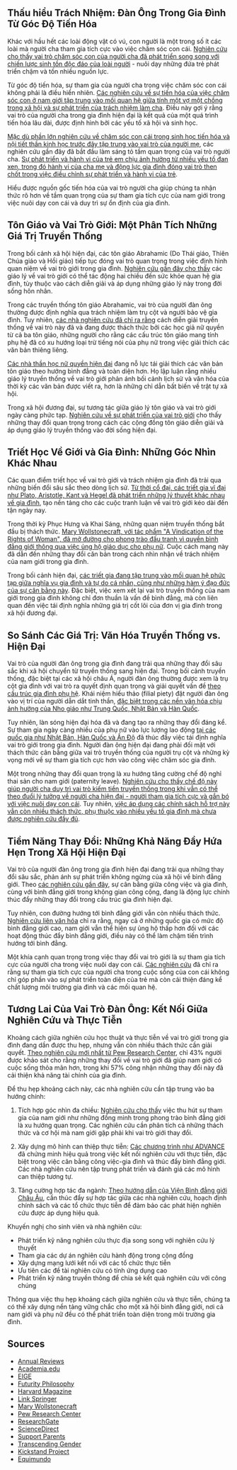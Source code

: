 ## Thấu hiểu Trách Nhiệm: Đàn Ông Trong Gia Đình Từ Góc Độ Tiến Hóa

Khác với hầu hết các loài động vật có vú, con người là một trong số ít các loài mà người cha tham gia tích cực vào việc chăm sóc con cái. [Nghiên cứu cho thấy vai trò chăm sóc con của người cha đã phát triển song song với chiến lược sinh tồn độc đáo của loài người](https://www.annualreviews.org/content/journals/10.1146/annurev-anthro-102218-011216) - nuôi dạy những đứa trẻ phát triển chậm và tốn nhiều nguồn lực.

Từ góc độ tiến hóa, sự tham gia của người cha trong việc chăm sóc con cái không phải là điều hiển nhiên. [Các nghiên cứu về sự tiến hóa của việc chăm sóc con ở nam giới tập trung vào mối quan hệ giữa tính một vợ một chồng trong xã hội và sự phát triển của trách nhiệm làm cha](https://academic.oup.com/edited-volume/28305/chapter/214993362). Điều này gợi ý rằng vai trò của người cha trong gia đình hiện đại là kết quả của một quá trình tiến hóa lâu dài, được định hình bởi các yếu tố xã hội và sinh học.

[Mặc dù phần lớn nghiên cứu về chăm sóc con cái trong sinh học tiến hóa và nội tiết thần kinh học trước đây tập trung vào vai trò của người mẹ](https://www.harvardmagazine.com/2024/05/biology-of-caretaker-dads), các nghiên cứu gần đây đã bắt đầu làm sáng tỏ tầm quan trọng của vai trò người cha. [Sự phát triển và hành vi của trẻ em chịu ảnh hưởng từ nhiều yếu tố đan xen, trong đó hành vi của cha mẹ và động lực gia đình đóng vai trò then chốt trong việc điều chỉnh sự phát triển và hành vi của trẻ](https://academic.oup.com/edited-volume/35432/chapter/303227903).

Hiểu được nguồn gốc tiến hóa của vai trò người cha giúp chúng ta nhận thức rõ hơn về tầm quan trọng của sự tham gia tích cực của nam giới trong việc nuôi dạy con cái và duy trì sự ổn định của gia đình.

## Tôn Giáo và Vai Trò Giới: Một Phân Tích Những Giá Trị Truyền Thống

Trong bối cảnh xã hội hiện đại, các tôn giáo Abrahamic (Do Thái giáo, Thiên Chúa giáo và Hồi giáo) tiếp tục đóng vai trò quan trọng trong việc định hình quan niệm về vai trò giới trong gia đình. [Nghiên cứu gần đây cho thấy](https://link.springer.com/content/pdf/10.1007/s13644-021-00476-9.pdf) các giáo lý về vai trò giới có thể tác động hai chiều đến sức khỏe quan hệ gia đình, tùy thuộc vào cách diễn giải và áp dụng những giáo lý này trong đời sống hôn nhân.

Trong các truyền thống tôn giáo Abrahamic, vai trò của người đàn ông thường được định nghĩa qua trách nhiệm làm trụ cột và người bảo vệ gia đình. Tuy nhiên, [các nhà nghiên cứu đã chỉ ra rằng](https://www.researchgate.net/publication/38415696_Modern_Women_Traditional_Abrahamic_Religions_and_Interpreting_Sacred_Texts) cách diễn giải truyền thống về vai trò này đã và đang được thách thức bởi các học giả nữ quyền từ cả ba tôn giáo, những người cho rằng các cấu trúc tôn giáo mang tính phụ hệ đã có xu hướng loại trừ tiếng nói của phụ nữ trong việc giải thích các văn bản thiêng liêng.

[Các nhà thần học nữ quyền hiện đại](https://www.semanticscholar.org/paper/Modern-Women,-Traditional-Abrahamic-Religions-and-Harrison/bf2c1ef68f0038083e92da3dbba58267bd7aee72) đang nỗ lực tái giải thích các văn bản tôn giáo theo hướng bình đẳng và toàn diện hơn. Họ lập luận rằng nhiều giáo lý truyền thống về vai trò giới phản ánh bối cảnh lịch sử và văn hóa của thời kỳ các văn bản được viết ra, hơn là những chỉ dẫn bất biến về trật tự xã hội.

Trong xã hội đương đại, sự tương tác giữa giáo lý tôn giáo và vai trò giới ngày càng phức tạp. [Nghiên cứu về sự phát triển của vai trò giới](https://www.researchgate.net/publication/388778336_Gender_Roles_Evolution_Impact_and_Contemporary_Significance) cho thấy những thay đổi quan trọng trong cách các cộng đồng tôn giáo diễn giải và áp dụng giáo lý truyền thống vào đời sống hiện đại.

## Triết Học Về Giới và Gia Đình: Những Góc Nhìn Khác Nhau

Các quan điểm triết học về vai trò giới và trách nhiệm gia đình đã trải qua những biến đổi sâu sắc theo dòng lịch sử. [Từ thời cổ đại, các triết gia vĩ đại như Plato, Aristotle, Kant và Hegel đã phát triển những lý thuyết khác nhau về gia đình](https://www.pass.va/en/publications/acta/acta_23_pass/hoesle.html), tạo nền tảng cho các cuộc tranh luận về vai trò giới kéo dài đến tận ngày nay.

Trong thời kỳ Phục Hưng và Khai Sáng, những quan niệm truyền thống bắt đầu bị thách thức. [Mary Wollstonecraft, với tác phẩm "A Vindication of the Rights of Woman", đã mở đường cho phong trào đấu tranh vì quyền bình đẳng giới thông qua việc ủng hộ giáo dục cho phụ nữ](https://transcendinggender.org/the-evolution-of-gender-roles-a-historical-perspective/). Cuộc cách mạng này đã dẫn đến những thay đổi căn bản trong cách nhìn nhận về trách nhiệm của nam giới trong gia đình.

Trong bối cảnh hiện đại, [các triết gia đang tập trung vào mối quan hệ phức tạp giữa nghĩa vụ gia đình và tự do cá nhân, cũng như những hàm ý đạo đức của sự cân bằng này](https://futurity-philosophy.com/index.php/FPH/article/download/99/48). Đặc biệt, việc xem xét lại vai trò truyền thống của nam giới trong gia đình không chỉ đơn thuần là vấn đề bình đẳng, mà còn liên quan đến việc tái định nghĩa những giá trị cốt lõi của đơn vị gia đình trong xã hội đương đại.

## So Sánh Các Giá Trị: Văn Hóa Truyền Thống vs. Hiện Đại

Vai trò của người đàn ông trong gia đình đang trải qua những thay đổi sâu sắc khi xã hội chuyển từ truyền thống sang hiện đại. Trong bối cảnh truyền thống, đặc biệt tại các xã hội châu Á, người đàn ông thường được xem là trụ cột gia đình với vai trò ra quyết định quan trọng và giải quyết vấn đề [theo cấu trúc gia đình phụ hệ](https://family.jrank.org/pages/103/Asian-American-Families-Family-Structures-Gender-Roles.html). Khái niệm hiếu thảo (filial piety) đặt người đàn ông vào vị trí của người dẫn dắt tinh thần, [đặc biệt trong các nền văn hóa chịu ảnh hưởng của Nho giáo như Trung Quốc, Nhật Bản và Hàn Quốc](https://markoinbangkok.com/the-role-of-family-in-asian-cultures-a-comparative-study/).

Tuy nhiên, làn sóng hiện đại hóa đã và đang tạo ra những thay đổi đáng kể. Sự tham gia ngày càng nhiều của phụ nữ vào lực lượng lao động [tại các quốc gia như Nhật Bản, Hàn Quốc và Ấn Độ](https://kickstand-project.org/gender-roles-in-asian-societies-tradition-vs-modernity/) đã thúc đẩy việc tái định nghĩa vai trò giới trong gia đình. Người đàn ông hiện đại đang phải đối mặt với thách thức cân bằng giữa vai trò truyền thống của người trụ cột và những kỳ vọng mới về sự tham gia tích cực hơn vào công việc chăm sóc gia đình.

Một trong những thay đổi quan trọng là xu hướng tăng cường chế độ nghỉ thai sản cho nam giới (paternity leave). [Nghiên cứu cho thấy chế độ này giúp người cha duy trì vai trò kiếm tiền truyền thống trong khi vẫn có thể theo đuổi lý tưởng về người cha hiện đại - người tham gia tích cực và gắn bó với việc nuôi dạy con cái](https://pmc.ncbi.nlm.nih.gov/articles/PMC6407703/). Tuy nhiên, [việc áp dụng các chính sách hỗ trợ này vẫn còn nhiều thách thức, phụ thuộc vào nhiều yếu tố gia đình mà chưa được nghiên cứu đầy đủ](https://www.sciencedirect.com/science/article/pii/S1053482223000542).

## Tiềm Năng Thay Đổi: Những Khả Năng Đầy Hứa Hẹn Trong Xã Hội Hiện Đại

Vai trò của người đàn ông trong gia đình hiện đại đang trải qua những thay đổi sâu sắc, phản ánh sự phát triển không ngừng của xã hội về bình đẳng giới. Theo [các nghiên cứu gần đây](https://link.springer.com/chapter/10.1007/978-3-319-72356-3_4), sự cân bằng giữa công việc và gia đình, cùng với bình đẳng giới trong không gian công cộng, đang là động lực chính thúc đẩy những thay đổi trong cấu trúc gia đình hiện đại.

Tuy nhiên, con đường hướng tới bình đẳng giới vẫn còn nhiều thách thức. [Nghiên cứu liên văn hóa](https://pmc.ncbi.nlm.nih.gov/articles/PMC10940445/) chỉ ra rằng, ngay cả ở những quốc gia có mức độ bình đẳng giới cao, nam giới vẫn thể hiện sự ủng hộ thấp hơn đối với các hoạt động thúc đẩy bình đẳng giới, điều này có thể làm chậm tiến trình hướng tới bình đẳng.

Một khía cạnh quan trọng trong việc thay đổi vai trò giới là sự tham gia tích cực của người cha trong việc nuôi dạy con cái. [Các nghiên cứu](https://support-parents.org/resources/the-role-of-fathers-in-parenting-for-gender-equality/) đã chỉ ra rằng sự tham gia tích cực của người cha trong cuộc sống của con cái không chỉ góp phần vào sự phát triển toàn diện của trẻ mà còn cải thiện đáng kể chất lượng môi trường gia đình và các mối quan hệ.

## Tương Lai Của Vai Trò Đàn Ông: Kết Nối Giữa Nghiên Cứu và Thực Tiễn

Khoảng cách giữa nghiên cứu học thuật và thực tiễn về vai trò giới trong gia đình đang dần được thu hẹp, nhưng vẫn còn nhiều thách thức cần giải quyết. [Theo nghiên cứu mới nhất từ Pew Research Center](https://www.pewresearch.org/social-trends/2024/10/17/how-americans-see-men-and-masculinity/), chỉ 43% người được khảo sát cho rằng những thay đổi về vai trò giới đã giúp nam giới có cuộc sống thỏa mãn hơn, trong khi 57% công nhận những thay đổi này đã cải thiện khả năng tài chính của gia đình.

Để thu hẹp khoảng cách này, các nhà nghiên cứu cần tập trung vào ba hướng chính:

1. Tích hợp góc nhìn đa chiều: [Nghiên cứu cho thấy](https://pmc.ncbi.nlm.nih.gov/articles/PMC10940445/) việc thu hút sự tham gia của nam giới như những đồng minh trong phong trào bình đẳng giới là xu hướng quan trọng. Các nghiên cứu cần phân tích cả những thách thức và cơ hội mà nam giới gặp phải khi vai trò giới thay đổi.

2. Xây dựng mô hình can thiệp thực tiễn: [Các chương trình như ADVANCE](https://www.academia.edu/96831120/Policies_that_make_a_difference_bridging_the_gender_equity_and_work_family_gap_in_academia) đã chứng minh hiệu quả trong việc kết nối nghiên cứu với thực tiễn, đặc biệt trong việc cân bằng công việc-gia đình và thúc đẩy bình đẳng giới. Các nhà nghiên cứu nên tập trung phát triển và đánh giá các mô hình can thiệp tương tự.

3. Tăng cường hợp tác đa ngành: [Theo hướng dẫn của Viện Bình đẳng giới Châu Âu](https://eige.europa.eu/sites/default/files/mh0716096enn.pdf), cần thúc đẩy sự hợp tác giữa các nhà nghiên cứu, hoạch định chính sách và các tổ chức thực tiễn để đảm bảo các phát hiện nghiên cứu được áp dụng hiệu quả.

Khuyến nghị cho sinh viên và nhà nghiên cứu:
- Phát triển kỹ năng nghiên cứu thực địa song song với nghiên cứu lý thuyết
- Tham gia các dự án nghiên cứu hành động trong cộng đồng
- Xây dựng mạng lưới kết nối với các tổ chức thực tiễn
- Ưu tiên các đề tài nghiên cứu có tính ứng dụng cao
- Phát triển kỹ năng truyền thông để chia sẻ kết quả nghiên cứu với công chúng

Thông qua việc thu hẹp khoảng cách giữa nghiên cứu và thực tiễn, chúng ta có thể xây dựng nền tảng vững chắc cho một xã hội bình đẳng giới, nơi cả nam giới và phụ nữ đều có thể phát triển toàn diện trong môi trường gia đình.

## Sources
- [Annual Reviews](https://www.annualreviews.org/content/journals/10.1146/annurev-anthro-102218-011216)
- [Academia.edu](https://www.academia.edu/96831120/Policies_that_make_a_difference_bridging_the_gender_equity_and_work_family_gap_in_academia)
- [EIGE](https://eige.europa.eu/sites/default/files/mh0716096enn.pdf)
- [Futurity Philosophy](https://futurity-philosophy.com/index.php/FPH/article/download/99/48)
- [Harvard Magazine](https://www.harvardmagazine.com/2024/05/biology-of-caretaker-dads)
- [Link Springer](https://link.springer.com/content/pdf/10.1007/s13644-021-00476-9.pdf)
- [Mary Wollstonecraft](https://transcendinggender.org/the-evolution-of-gender-roles-a-historical-perspective/)
- [Pew Research Center](https://www.pewresearch.org/social-trends/2024/10/17/how-americans-see-men-and-masculinity/)
- [ResearchGate](https://www.researchgate.net/publication/38415696_Modern_Women_Traditional_Abrahamic_Religions_and_Interpreting_Sacred_Texts)
- [ScienceDirect](https://www.sciencedirect.com/science/article/pii/S1053482223000542)
- [Support Parents](https://support-parents.org/resources/the-role-of-fathers-in-parenting-for-gender-equality/)
- [Transcending Gender](https://transcendinggender.org/the-evolution-of-gender-roles-a-historical-perspective/)
- [Kickstand Project](https://kickstand-project.org/gender-roles-in-asian-societies-tradition-vs-modernity/)
- [Equimundo](https://www.equimundo.org/resources/the-role-of-fathers-in-parenting-for-gender-equality/)